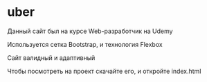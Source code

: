 # uber
Данный сайт был на курсе Web-разработчик на Udemy

Используется сетка Bootstrap, и технология Flexbox

Сайт валидный и адаптивный

Чтобы посмотреть на проект скачайте его, и откройте index.html 
